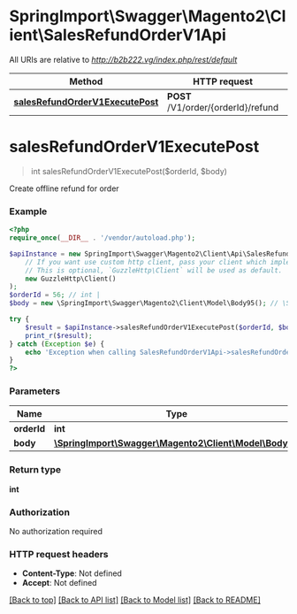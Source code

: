 # SpringImport\Swagger\Magento2\Client\SalesRefundOrderV1Api

All URIs are relative to *http://b2b222.vg/index.php/rest/default*

Method | HTTP request | Description
------------- | ------------- | -------------
[**salesRefundOrderV1ExecutePost**](SalesRefundOrderV1Api.md#salesRefundOrderV1ExecutePost) | **POST** /V1/order/{orderId}/refund | 


# **salesRefundOrderV1ExecutePost**
> int salesRefundOrderV1ExecutePost($orderId, $body)



Create offline refund for order

### Example
```php
<?php
require_once(__DIR__ . '/vendor/autoload.php');

$apiInstance = new SpringImport\Swagger\Magento2\Client\Api\SalesRefundOrderV1Api(
    // If you want use custom http client, pass your client which implements `GuzzleHttp\ClientInterface`.
    // This is optional, `GuzzleHttp\Client` will be used as default.
    new GuzzleHttp\Client()
);
$orderId = 56; // int | 
$body = new \SpringImport\Swagger\Magento2\Client\Model\Body95(); // \SpringImport\Swagger\Magento2\Client\Model\Body95 | 

try {
    $result = $apiInstance->salesRefundOrderV1ExecutePost($orderId, $body);
    print_r($result);
} catch (Exception $e) {
    echo 'Exception when calling SalesRefundOrderV1Api->salesRefundOrderV1ExecutePost: ', $e->getMessage(), PHP_EOL;
}
?>
```

### Parameters

Name | Type | Description  | Notes
------------- | ------------- | ------------- | -------------
 **orderId** | **int**|  |
 **body** | [**\SpringImport\Swagger\Magento2\Client\Model\Body95**](../Model/Body95.md)|  | [optional]

### Return type

**int**

### Authorization

No authorization required

### HTTP request headers

 - **Content-Type**: Not defined
 - **Accept**: Not defined

[[Back to top]](#) [[Back to API list]](../../README.md#documentation-for-api-endpoints) [[Back to Model list]](../../README.md#documentation-for-models) [[Back to README]](../../README.md)

